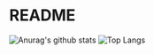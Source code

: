 # README

![Anurag's github stats](https://github-readme-stats.vercel.app/api?username=BardKidd&theme=solarized-light)
![Top Langs](https://github-readme-stats.vercel.app/api/top-langs/?username=BardKidd&layout=compact&theme=solarized-light)
